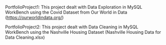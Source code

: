 PortfolioProject1: This project dealt with Data Exploration in MySQL WorkBench using the Covid Dataset from Our World in Data (https://ourworldindata.org/)

PortfolioProject2: This project dealt with Data Cleaning in MySQL WorkBench using the Nashville Housing Dataset (Nashville Housing Data for Data Cleaning.xlsx)
